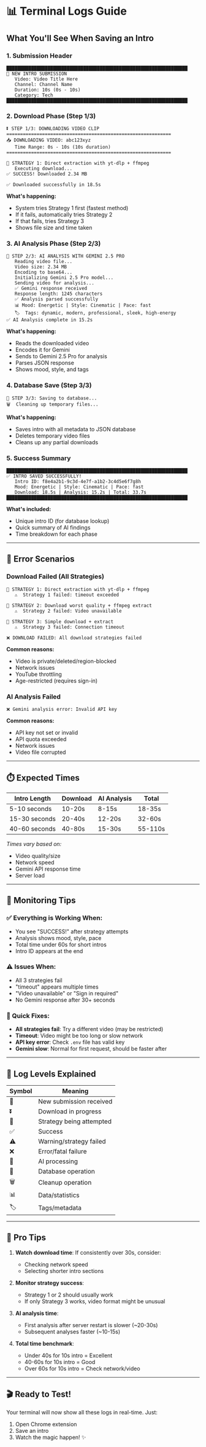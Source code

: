 # 📊 Terminal Logs Guide

## What You'll See When Saving an Intro

### 1. **Submission Header**
```
██████████████████████████████████████████████████████████████████
📝 NEW INTRO SUBMISSION
   Video: Video Title Here
   Channel: Channel Name
   Duration: 10s (0s - 10s)
   Category: Tech
██████████████████████████████████████████████████████████████████
```

### 2. **Download Phase** (Step 1/3)
```
⏬ STEP 1/3: DOWNLOADING VIDEO CLIP
============================================================
📥 DOWNLOADING VIDEO: abc123xyz
   Time Range: 0s - 10s (10s duration)
============================================================

🎯 STRATEGY 1: Direct extraction with yt-dlp + ffmpeg
   Executing download...
✅ SUCCESS! Downloaded 2.34 MB

✅ Downloaded successfully in 18.5s
```

**What's happening:**
- System tries Strategy 1 first (fastest method)
- If it fails, automatically tries Strategy 2
- If that fails, tries Strategy 3
- Shows file size and time taken

### 3. **AI Analysis Phase** (Step 2/3)
```
🤖 STEP 2/3: AI ANALYSIS WITH GEMINI 2.5 PRO
   Reading video file...
   Video size: 2.34 MB
   Encoding to base64...
   Initializing Gemini 2.5 Pro model...
   Sending video for analysis...
   ✅ Gemini response received
   Response length: 1245 characters
   ✅ Analysis parsed successfully
   📊 Mood: Energetic | Style: Cinematic | Pace: fast
   🏷️  Tags: dynamic, modern, professional, sleek, high-energy
✅ AI Analysis complete in 15.2s
```

**What's happening:**
- Reads the downloaded video
- Encodes it for Gemini
- Sends to Gemini 2.5 Pro for analysis
- Parses JSON response
- Shows mood, style, and tags

### 4. **Database Save** (Step 3/3)
```
💾 STEP 3/3: Saving to database...
🗑️  Cleaning up temporary files...
```

**What's happening:**
- Saves intro with all metadata to JSON database
- Deletes temporary video files
- Cleans up any partial downloads

### 5. **Success Summary**
```
██████████████████████████████████████████████████████████████████
✅ INTRO SAVED SUCCESSFULLY!
   Intro ID: f8e4a2b1-9c3d-4e7f-a1b2-3c4d5e6f7g8h
   Mood: Energetic | Style: Cinematic | Pace: fast
   Download: 18.5s | Analysis: 15.2s | Total: 33.7s
██████████████████████████████████████████████████████████████████
```

**What's included:**
- Unique intro ID (for database lookup)
- Quick summary of AI findings
- Time breakdown for each phase

---

## 🚨 Error Scenarios

### Download Failed (All Strategies)
```
🎯 STRATEGY 1: Direct extraction with yt-dlp + ffmpeg
   ⚠️  Strategy 1 failed: timeout exceeded

🎯 STRATEGY 2: Download worst quality + ffmpeg extract
   ⚠️  Strategy 2 failed: Video unavailable

🎯 STRATEGY 3: Simple download + extract
   ⚠️  Strategy 3 failed: Connection timeout

❌ DOWNLOAD FAILED: All download strategies failed
```

**Common reasons:**
- Video is private/deleted/region-blocked
- Network issues
- YouTube throttling
- Age-restricted (requires sign-in)

### AI Analysis Failed
```
❌ Gemini analysis error: Invalid API key
```

**Common reasons:**
- API key not set or invalid
- API quota exceeded
- Network issues
- Video file corrupted

---

## ⏱️ Expected Times

| Intro Length | Download | AI Analysis | Total |
|--------------|----------|-------------|-------|
| 5-10 seconds | 10-20s   | 8-15s       | 18-35s |
| 15-30 seconds | 20-40s  | 12-20s      | 32-60s |
| 40-60 seconds | 40-80s  | 15-30s      | 55-110s |

*Times vary based on:*
- Video quality/size
- Network speed
- Gemini API response time
- Server load

---

## 🎯 Monitoring Tips

### ✅ Everything is Working When:
- You see "SUCCESS!" after strategy attempts
- Analysis shows mood, style, pace
- Total time under 60s for short intros
- Intro ID appears at the end

### ⚠️ Issues When:
- All 3 strategies fail
- "timeout" appears multiple times
- "Video unavailable" or "Sign in required"
- No Gemini response after 30+ seconds

### 🔧 Quick Fixes:
- **All strategies fail**: Try a different video (may be restricted)
- **Timeout**: Video might be too long or slow network
- **API key error**: Check `.env` file has valid key
- **Gemini slow**: Normal for first request, should be faster after

---

## 📝 Log Levels Explained

| Symbol | Meaning |
|--------|---------|
| 📝 | New submission received |
| ⏬ | Download in progress |
| 🎯 | Strategy being attempted |
| ✅ | Success |
| ⚠️ | Warning/strategy failed |
| ❌ | Error/fatal failure |
| 🤖 | AI processing |
| 💾 | Database operation |
| 🗑️ | Cleanup operation |
| 📊 | Data/statistics |
| 🏷️ | Tags/metadata |

---

## 🚀 Pro Tips

1. **Watch download time**: If consistently over 30s, consider:
   - Checking network speed
   - Selecting shorter intro sections

2. **Monitor strategy success**: 
   - Strategy 1 or 2 should usually work
   - If only Strategy 3 works, video format might be unusual

3. **AI analysis time**:
   - First analysis after server restart is slower (~20-30s)
   - Subsequent analyses faster (~10-15s)

4. **Total time benchmark**:
   - Under 40s for 10s intro = Excellent
   - 40-60s for 10s intro = Good
   - Over 60s for 10s intro = Check network/video

---

## 🎬 Ready to Test!

Your terminal will now show all these logs in real-time. Just:
1. Open Chrome extension
2. Save an intro
3. Watch the magic happen! ✨


